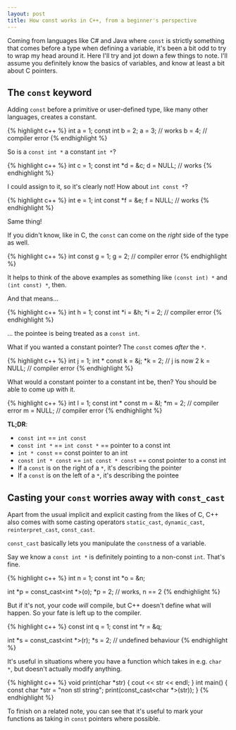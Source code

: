 ```yaml
---
layout: post
title: How const works in C++, from a beginner's perspective
---
```


Coming from languages like C# and Java where `const` is strictly something that comes before a type when defining a variable,
it's been a bit odd to try to wrap my head around it. Here I'll try and jot down a few things to note.
I'll assume you definitely know the basics of variables, and know at least a bit about C pointers.

## The `const` keyword

Adding `const` before a primitive or user-defined type, like many other languages, creates a constant.

{% highlight c++ %}
int a = 1;
const int b = 2;
a = 3; // works
b = 4; // compiler error
{% endhighlight %}

So is a `const int *` a constant `int *`?

{% highlight c++ %}
int c = 1;
const int *d = &c;
d = NULL; // works
{% endhighlight %}

I could assign to it, so it's clearly not! How about `int const *`?

{% highlight c++ %}
int e = 1;
int const *f = &e;
f = NULL; // works
{% endhighlight %}

Same thing!

If you didn't know, like in C, the `const` can come on the *right* side of the type as well.

{% highlight c++ %}
int const g = 1;
g = 2; // compiler error
{% endhighlight %}

It helps to think of the above examples as something like `(const int) *` and `(int const) *`, then.

And that means...

{% highlight c++ %}
int h = 1;
const int *i = &h;
*i = 2; // compiler error
{% endhighlight %}

... the pointee is being treated as a `const int`.

What if you wanted a constant pointer? The `const` comes *after* the `*`.

{% highlight c++ %}
int j = 1;
int * const k = &j;
*k = 2; // j is now 2
k = NULL; // compiler error
{% endhighlight %}

What would a constant pointer to a constant int be, then? You should be able to come up with it.

{% highlight c++ %}
int l = 1;
const int * const m = &l;
*m = 2; // compiler error
m = NULL; // compiler error
{% endhighlight %}

**TL;DR**:

- `const int` == `int const`
- `const int *` == `int const *` == pointer to a const int
- `int * const` == const pointer to an int
- `const int * const` == `int const * const` == const pointer to a const int
- If a `const` is on the right of a `*`, it's describing the pointer
- If a `const` is on the left of a `*`, it's describing the pointee

## Casting your `const` worries away with `const_cast`

Apart from the usual implicit and explicit casting from the likes of C,
C++ also comes with some casting operators `static_cast`, `dynamic_cast`, `reinterpret_cast`, `const_cast`.

`const_cast` basically lets you manipulate the `const`ness of a variable.

Say we know a `const int *` is definitely pointing to a non-const `int`.
That's fine.

{% highlight c++ %}
int n = 1;
const int *o = &n;

int *p = const_cast<int *>(o);
*p = 2; // works, n == 2
{% endhighlight %}

But if it's not, your code *will* compile, but C++ doesn't define what will happen.
So your fate is left up to the compiler.

{% highlight c++ %}
const int q = 1;
const int *r = &q;

int *s = const_cast<int *>(r);
*s = 2; // undefined behaviour
{% endhighlight %}

It's useful in situations where you have a function which takes in e.g. `char *`,
but doesn't actually modify anything.

{% highlight c++ %}
void print(char *str) {
    cout << str << endl;
}
int main() {
    const char *str = "non stl string";
    print(const_cast<char *>(str));
}
{% endhighlight %}

To finish on a related note, you can see that it's useful to mark your functions as taking in `const` pointers where possible.